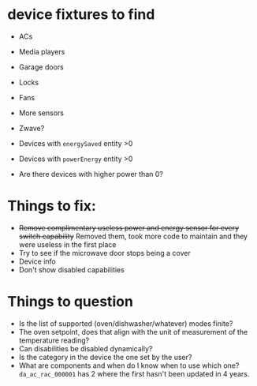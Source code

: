 # device fixtures to find

- ACs
- Media players
- Garage doors
- Locks
- Fans
- More sensors
- Zwave?

- Devices with `energySaved` entity >0
- Devices with `powerEnergy` entity >0
- Are there devices with higher power than 0?

# Things to fix:

- ~~Remove complimentary useless power and energy sensor for every switch capability~~ Removed them, took more code to maintain and they were useless in the first place
- Try to see if the microwave door stops being a cover 
- Device info
- Don't show disabled capabilities

# Things to question

- Is the list of supported (oven/dishwasher/whatever) modes finite?
- The oven setpoint, does that align with the unit of measurement of the temperature reading?
- Can disabilities be disabled dynamically?
- Is the category in the device the one set by the user?
- What are components and when do I know when to use which one? `da_ac_rac_000001` has 2 where the first hasn't been updated in 4 years.